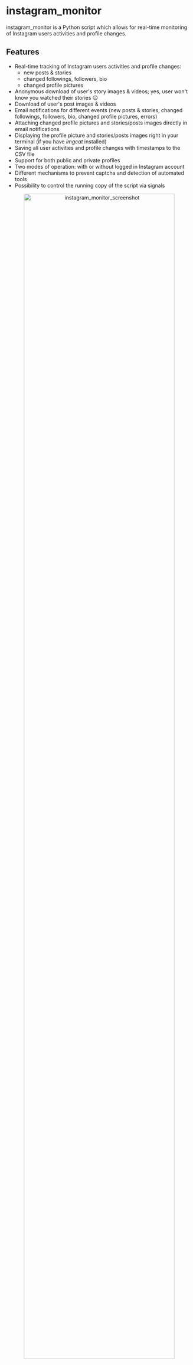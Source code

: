 # instagram_monitor

instagram_monitor is a Python script which allows for real-time monitoring of Instagram users activities and profile changes. 

## Features

- Real-time tracking of Instagram users activities and profile changes:
   - new posts & stories
   - changed followings, followers, bio
   - changed profile pictures
- Anonymous download of user's story images & videos; yes, user won't know you watched their stories 😉
- Download of user's post images & videos
- Email notifications for different events (new posts & stories, changed followings, followers, bio, changed profile pictures, errors)
- Attaching changed profile pictures and stories/posts images directly in email notifications
- Displaying the profile picture and stories/posts images right in your terminal (if you have *imgcat* installed)
- Saving all user activities and profile changes with timestamps to the CSV file
- Support for both public and private profiles
- Two modes of operation: with or without logged in Instagram account
- Different mechanisms to prevent captcha and detection of automated tools
- Possibility to control the running copy of the script via signals

<p align="center">
   <img src="./assets/instagram_monitor.png" alt="instagram_monitor_screenshot" width="90%"/>
</p>

## Change Log

Release notes can be found [here](RELEASE_NOTES.md)

## Disclaimer

I'm not a dev, project done as a hobby. Code is ugly and as-is, but it works (at least for me) ;-)

## Requirements

The script requires Python 3.x.

It uses [instaloader](https://github.com/instaloader/instaloader) library, also requires requests, python-dateutil, pytz and tzlocal.

It has been tested successfully on:
- macOS (Ventura & Sonoma)
- Linux (Raspberry Pi Bullseye & Bookworm based on Debian, Ubuntu 24)
- Windows (10 & 11)

It should work on other versions of macOS, Linux, Unix and Windows as well.

## Installation

Install the required Python packages:

```sh
python3 -m pip install requests python-dateutil pytz tzlocal instaloader
```

Or from requirements.txt:

```sh
pip3 install -r requirements.txt
```

Copy the *[instagram_monitor.py](instagram_monitor.py)* file to the desired location. 

You might want to add executable rights if on Linux/Unix/macOS:

```sh
chmod a+x instagram_monitor.py
```

## Configuration

Edit the  *[instagram_monitor.py](instagram_monitor.py)* file and change any desired configuration variables in the marked **CONFIGURATION SECTION** (all parameters have detailed description in the comments).

### Mode 1 without logged in Instagram account (without session login)

First mode of tool operation assumes you do not log in with your Instagram account to monitor other users. 

This way you can still monitor basic activities of the user like new posts, stories, changed bio and also changed number of followers & followings, but without information what followers/followings have been added or removed. You also won't be able to get more detailed info about new posts & stories.

This mode is easy to use, does not require any preparation and is resistant to Instagram's anticaptcha and automated tool detection mechanisms.

### Mode 2 with logged in Instagram account (with session login)

Second mode of tool operation assumes you use Instagram account to perform session login in the tool to monitor other users. 

This way you can also get information about added/removed followers/followings and more detailed info about new posts and stories.

I suggest to create a new account for the usage with the tool as there is a small risk the account might get banned. However, I use few accounts since more than a year with this tool and all the accounts are still active, but Instagram might present some warnings occasionally about detected suspicious activity.

You can define the username and password directly in the *[instagram_monitor.py](instagram_monitor.py)* file (or via **-u** and **-p** parameters), however it means that session login procedure is performed every time the tool is executed. It is highly recommended to log in once and save the session information using **instaloader** tool. 

Once you installed the instaloader pip package, the needed binary should be available and you can log in as in the example below (user *mon_account*):

```sh
instaloader -l mon_account
```

It will ask for your password and save the session. However, this method presents an issue that after some time Instagram will most likely report detection of an automated tool, especially in case of frequent changes of followers/followings of the monitored users.

To overcome this it is suggested to use the most recommended way - using the session cookie from your web browser. 

Use Firefox web browser, log in to the Instagram account which you want to use to monitor other users and then use *[instaloader_import_firefox_session.py](instaloader_import_firefox_session.py)* tool to import the session from Firefox's *cookies.sqlite* to instaloader (you might have to adjust the path of your Firefox profile in this script). 

This method has an advantage that if you do some activities with this account in your Firefox browser every few days (like scrolling through feed, liking some posts) it will count as "good" activity which will increase reputation of the tool's actions. Sometimes you might still see some warnings in your Firefox web browser where you need to click Dismiss button, but it should not be too often.

### Timezone

The tool will try to automatically detect your local time zone so it can convert Instagram timestamps to your time. 

In case you want to specify your timezone manually then change **LOCAL_TIMEZONE** variable from *'Auto'* to specific location, e.g.

```
LOCAL_TIMEZONE='Europe/Warsaw'
```

In such case it is not needed to install *tzlocal* pip module.

### SMTP settings

If you want to use email notifications functionality you need to change the SMTP settings (host, port, user, password, sender, recipient). If you leave the default settings then no notifications will be sent.

### Other settings

All other variables can be left at their defaults, but feel free to experiment with it.

## Getting started

### List of supported parameters

To get the list of all supported parameters:

```sh
./instagram_monitor.py -h
```

or 

```sh
python3 ./instagram_monitor.py -h
```

### Monitoring mode

To monitor specific user activity in [mode 1](#mode-1-without-logged-in-instagram-account-without-session-login) (without performing session login), just type Instagram username as parameter (**misiek_to_ja** in the example below):

```sh
./instagram_monitor.py misiek_to_ja
```

To monitor specific user activity in [mode 2](#mode-2-with-logged-in-instagram-account-with-session-login) (with session login), you also need to specify your Instagram account name (**-u**) which you used in *instaloader* tool (*mon_account* in the example below):

```sh
./instagram_monitor.py -u mon_account misiek_to_ja
```

The tool will run infinitely and monitor the user until the script is interrupted (Ctrl+C) or killed the other way.

You can monitor multiple Instagram users by spawning multiple copies of the script. 

It is suggested to use sth like **tmux** or **screen** to have the script running after you log out from the server (unless you are running it on your desktop).

The tool automatically saves its output to *instagram_monitor_username.log* file (can be changed in the settings via **INSTA_LOGFILE** variable or disabled completely with **-d** parameter).

The tool in mode 2 (with session login) also saves the the list of followings & followers to *instagram_username_followings.json* and *instagram_username_followers.json* files, so we do not need to refetch it every time the tool is restarted and so we can also detect changes since last usage of the tool.

The tool also saves the user profile picture to *instagram_{username}_profile_pic\*.jpeg* files and also downloaded posts & story images/videos to *instagram_{username}_post_YYYYmmdd_HHMMSS.jpeg*, *instagram_{username}_post_YYYYmmdd_HHMMSS.mp4*, *instagram_{username}_story_YYYYmmdd_HHMMSS.jpeg* and *instagram_{username}_story_YYYYmmdd_HHMMSS.mp4* files.

## How to use other features

### Email notifications

If you want to get email notifications for different events (new posts & stories, changed followings, bio, changed profile picture) use **-s** parameter (works for both modes):

```sh
./instagram_monitor.py misiek_to_ja -s
```

It does not include information about changed followers. For that use **-m** parameter:

```sh
./instagram_monitor.py misiek_to_ja -m
```

Make sure you defined your SMTP settings earlier (see [SMTP settings](#smtp-settings)).

Example email:

<p align="center">
   <img src="./assets/instagram_monitor_email_notifications.png" alt="instagram_monitor_email_notifications" width="80%"/>
</p>


### Saving user activities to the CSV file

If you want to save all Instagram user's activities and profile changes in the CSV file, use **-b** parameter with the name of the file (it will be automatically created if it does not exist):

```sh
./instagram_monitor.py misiek_to_ja -b instagram_misiek_to_ja.csv
```

### Detection of changed profile pictures

The tool has functionality to detect changed profile pictures. Proper information will be visible in the console (and email notifications when **-s** parameter is enabled). By default this feature is enabled, but you can disable it either by setting **DETECT_CHANGED_PROFILE_PIC** variable to *False* or by enabling **-k** / **--do_not_detect_changed_profile_pic** parameter.

Since Instagram user's profile picture URL seems to change from time to time, the tool detects changed profile picture by doing binary comparison of saved jpeg files. Initially it saves the profile pic to *instagram_{username}_profile_pic.jpeg* file after the tool is started, then during every check the new picture is fetched and the tool does binary comparison if it has changed or not.

In case of changes the old profile picture is moved to *instagram_{username}_profile_pic_old.jpeg* file and the new one is saved to *instagram_{username}_profile_pic.jpeg* and also to the file named *instagram_{username}_profile_pic_YYmmdd_HHMM.jpeg* (so we can have history of all profile pictures).

The tool also has built-in detection of empty profile pictures. Instagram does not signal the fact of empty user's profile image in their API, that's why we can detect it by using empty profile image template (which seems to be the same on binary level for all users).

To use this feature put [instagram_profile_pic_empty.jpeg](instagram_profile_pic_empty.jpeg) file in the dir from which you run the script. This way the tool will be able to detect when user does not have profile image set. 

It is not mandatory, but highly recommended as otherwise the tool will treat empty profile pic as regular one, so for example user's removal of profile picture will be detected as changed profile picture.

### Displaying profile / posts / stories images in your terminal

if you have *imgcat* installed you can enable the feature displaying profile pictures and stories/posts images right in your terminal. For that put path to your *imgcat* binary in **IMGCAT_PATH** variable (or leave it empty to disable this functionality).

### Check interval

If you want to change the check interval to 1 hour (3600 seconds) use **-c** parameter:

```sh
./instagram_monitor.py misiek_to_ja -c 3600
```

It is generally not recommended to use values lower than 1 hour as it will be quickly picked up by Instagram automated tool detection mechanisms.

In order to make the tool's behaviour less suspicious for Instagram, by default the check interval value is randomly picked from the range: 

[ INSTA_CHECK_INTERVAL (**-c**) - RANDOM_SLEEP_DIFF_LOW (**-i**) ] <-----> [ INSTA_CHECK_INTERVAL (**-c**) + RANDOM_SLEEP_DIFF_HIGH (**-j**) ]

So having the check interval set to 1 hour (-c 3600), RANDOM_SLEEP_DIFF_LOW set to default 15 mins (-i 900) and RANDOM_SLEEP_DIFF_HIGH set to default 3 mins (-j 180) means that the check interval will be with every iteration picked from the range of 45 mins to 1 hour and 3 mins.

Thats why the check interval information is printed in the console and email notifications as it is essentially a random number.

On top of that you can also define that checks for new posts should be done only in specific hour ranges by setting **CHECK_POSTS_IN_HOURS_RANGE** to True and then defining proper values for **MIN/MAX_H1/H2** variables (see the comments in [instagram_monitor.py](instagram_monitor.py) file for more information).

### Controlling the script via signals (only macOS/Linux/Unix)

The tool has several signal handlers implemented which allow to change behaviour of the tool without a need to restart it with new parameters.

List of supported signals:

| Signal | Description |
| ----------- | ----------- |
| USR1 | Toggle email notifications for new posts & stories, changed followings, bio, profile picture (-s) |
| USR2 | Toggle email notifications for new followers (-m) |
| TRAP | Increase the user activity check interval (by 5 mins) |
| ABRT | Decrease the user activity check interval (by 5 mins) |

So if you want to change functionality of the running tool, just send the proper signal to the desired copy of the script.

I personally use **pkill** tool, so for example to toggle new followers email notifications for the tool instance monitoring the *misiek_to_ja* user:

```sh
pkill -f -USR2 "python3 ./instagram_monitor.py misiek_to_ja"
```

As Windows supports limited number of signals, this functionality is available only on Linux/Unix/macOS.

### Other

Check other supported parameters using **-h**.

You can combine all the parameters mentioned earlier.

## Limitations

The operation of the tool might flag the Instagram account and/or IP as being an automated tool (as described earlier).

## Colouring log output with GRC

If you use [GRC](https://github.com/garabik/grc) and want to have the tool's log output properly coloured you can use the configuration file available [here](grc/conf.monitor_logs)

Change your grc configuration (typically *.grc/grc.conf*) and add this part:

```
# monitoring log file
.*_monitor_.*\.log
conf.monitor_logs
```

Now copy the *conf.monitor_logs* to your *.grc* directory and instagram_monitor log files should be nicely coloured when using *grc* tool.

## License

This project is licensed under the GPLv3 - see the [LICENSE](LICENSE) file for details
